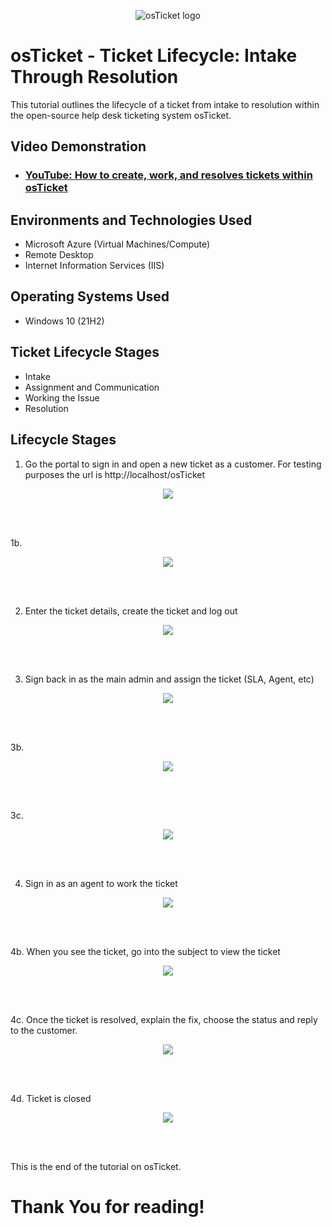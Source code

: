 <p align="center">
<img src="https://i.imgur.com/Clzj7Xs.png" alt="osTicket logo"/>
</p>

<h1>osTicket - Ticket Lifecycle: Intake Through Resolution</h1>
This tutorial outlines the lifecycle of a ticket from intake to resolution within the open-source help desk ticketing system osTicket.<br />


<h2>Video Demonstration</h2>

- ### [YouTube: How to create, work, and resolves tickets within osTicket](https://www.youtube.com)

<h2>Environments and Technologies Used</h2>

- Microsoft Azure (Virtual Machines/Compute)
- Remote Desktop
- Internet Information Services (IIS)

<h2>Operating Systems Used </h2>

- Windows 10</b> (21H2)

<h2>Ticket Lifecycle Stages</h2>

- Intake
- Assignment and Communication
- Working the Issue
- Resolution

<h2>Lifecycle Stages</h2>

1. Go the portal to sign in and open a new ticket as a customer. For testing purposes the url is http://localhost/osTicket

<p align="center">
<img src="https://imgur.com/UzyE2Gw.png alt="Traffic Examination"/>
</p>
<br />
<br />

1b.

<p align="center">
<img src="https://imgur.com/nvHJcUi.png alt="Traffic Examination"/>
</p>
<br />
<br />


2. Enter the ticket details, create the ticket and log out

<p align="center">
<img src="https://imgur.com/WZ8xo1T.png alt="Traffic Examination"/>
</p>
<br />
<br />


3. Sign back in as the main admin and assign the ticket (SLA, Agent, etc)

<p align="center">
<img src="https://imgur.com/gVeVtxN.png alt="Traffic Examination"/>
</p>
<br />
<br />

3b. 

<p align="center">
<img src="https://imgur.com/ZPDb55L.png alt="Traffic Examination"/>
</p>
<br />
<br />

3c. 

<p align="center">
<img src="https://imgur.com/f3lRpFa.png alt="Traffic Examination"/>
</p>
<br />
<br />


4. Sign in as an agent to work the ticket

<p align="center">
<img src="https://imgur.com/Nd1zTAn.png alt="Traffic Examination"/>
</p>
<br />
<br />

4b. When you see the ticket, go into the subject to view the ticket 

<p align="center">
<img src="https://imgur.com/fAiTtAA.png alt="Traffic Examination"/>
</p>
<br />
<br />

4c. Once the ticket is resolved, explain the fix, choose the status and reply to the customer.

<p align="center">
<img src="https://imgur.com/6gwPhFx.png alt="Traffic Examination"/>
</p>
<br />
<br />


4d. Ticket is closed

<p align="center">
<img src="https://imgur.com/pWGnh3A.png alt="Traffic Examination"/>
</p>
<br />
<br />


This is the end of the tutorial on osTicket. <h1>Thank You for reading!
<br />
<br />
